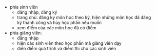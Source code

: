 - phía sinh viên
  + đăng nhập, đăng ký
  + trang chủ: đăng ký môn học theo kỳ, hiện những môn học đã đăng ký thành công và hủy học phần nếu muốn
  + xem điểm của các môn học đã có điểm
- phía giảng viên:
  + đăng nhập
  + hiện các sinh viên theo học phần mà giảng viên dạy
  + điền điểm quá trình và điểm thi cho các sinh viên
